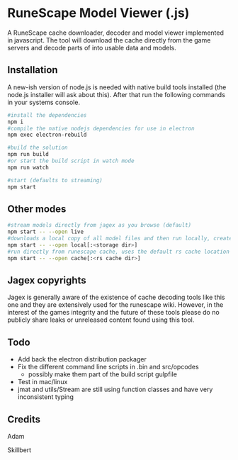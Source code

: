 # RuneScape Model Viewer (.js)
A RuneScape cache downloader, decoder and model viewer implemented in javascript. The tool will download the cache directly from the game servers and decode parts of into usable data and models. 

## Installation
A new-ish version of node.js is needed with native build tools installed (the node.js installer will ask about this).
After that run the following commands in your systems console.


```sh
#install the dependencies
npm i
#compile the native nodejs dependencies for use in electron
npm exec electron-rebuild

#build the solution
npm run build
#or start the build script in watch mode
npm run watch

#start (defaults to streaming)
npm start
```

## Other modes
```sh
#stream models directly from jagex as you browse (default)
npm start -- --open live
#downloads a local copy of all model files and then run locally, creates a new folder "cache" by default
npm start -- --open local[:<storage dir>]
#run directly from runescape cache, uses the default rs cache location by default
npm start -- --open cache[:<rs cache dir>]
```

## Jagex copyrights
Jagex is generally aware of the existence of cache decoding tools like this one and they are extensively used for the runescape wiki. However, in the interest of the games integrity and the future of these tools please do no publicly share leaks or unreleased content found using this tool.


## Todo
* Add back the electron distribution packager
* Fix the different command line scripts in .bin and src/opcodes
  * possibly make them part of the build script gulpfile
* Test in mac/linux
* jmat and utils/Stream are still using function classes and have very inconsistent typing

## Credits
Adam

Skillbert